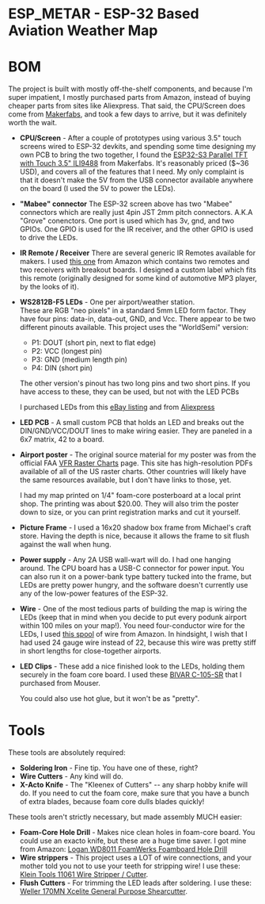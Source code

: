 # ESP_METAR - ESP-32 Based Aviation Weather Map

# BOM

The project is built with mostly off-the-shelf components, and because I'm
super impatient, I mostly purchased parts from Amazon, instead of buying
cheaper parts from sites like Aliexpress.  That said, the CPU/Screen does
come from [Makerfabs](https://makerfabs.com), and took a few days to arrive,
but it was definitely worth the wait.

* **CPU/Screen** - After a couple of prototypes using various 3.5" touch
  screens wired to ESP-32 devkits, and spending some time designing my own
  PCB to bring the two together, I found the 
  [ESP32-S3 Parallel TFT with Touch 3.5" ILI9488](https://www.makerfabs.com/esp32-s3-parallel-tft-with-touch-ili9488.html) 
  from Makerfabs.   It's reasonably priced ($~36 USD), and covers all of 
  the features that I need.  My only complaint is that it doesn't make 
  the 5V from the USB connector available anywhere on the board (I used 
  the 5V to power the LEDs).

* **"Mabee" connector** The ESP-32 screen above has two "Mabee" connectors
  which are really just 4pin JST 2mm pitch connectors. A.K.A "Grove" 
  conenctors.  One port is used which has 3v, gnd, and two GPIOs.  One GPIO
  is used for the IR receiver, and the other GPIO is used to drive the LEDs.

* **IR Remote / Receiver** There are several generic IR Remotes available
  for makers.  I used [this one](https://www.amazon.com/dp/B07S67SFSF) 
  from Amazon which contains two remotes and two receivers with breakout
  boards.  I designed a custom label which fits this remote (originally
  designed for some kind of automotive MP3 player, by the looks of it).

* **WS2812B-F5 LEDs** - One per airport/weather station.  
  These are RGB "neo pixels" in a standard 5mm LED form factor.  They have 
  four pins: data-in, data-out, GND, and Vcc.  There appear to be two 
  different pinouts available.  This project uses the "WorldSemi" version:

    * P1: DOUT (short pin, next to flat edge)
    * P2: VCC (longest pin)
    * P3: GND (medium length pin)
    * P4: DIN (short pin)

  The other version's pinout has two long pins and two short pins.  If you 
  have access to these, they can be used, but not with the LED PCBs

  I purchased LEDs from this [eBay listing](https://www.ebay.com/itm/234203893644)
  and from [Aliexpress](https://www.aliexpress.us/item/2255800693144395.html)

* **LED PCB** - A small custom PCB that holds an LED and breaks out the 
  DIN/GND/VCC/DOUT lines to make wiring easier.  They are paneled in a 6x7 
  matrix, 42 to a board.

* **Airport poster** - The original source material for my poster was from the 
  official FAA 
  [VFR Raster Charts](https://www.faa.gov/air_traffic/flight_info/aeronav/digital_products/vfr/)
  page.  This site has high-resolution PDFs available of all
  of the US raster charts.  Other countries will likely have the same resources
  available, but I don't have links to those, yet.

  I had my map printed on 1/4" foam-core posterboard at a local print shop.
  The printing was about $20.00.  They will also trim the poster down to 
  size, or you can print registration marks and cut it yourself.

* **Picture Frame** - I used a 16x20 shadow box frame from Michael's craft 
  store.  Having the depth is nice, because it allows the frame to sit flush
  against the wall when hung.

* **Power supply** - Any 2A USB wall-wart will do.  I had one hanging around.
  The CPU board has a USB-C connector for power input.  You can also run it
  on a power-bank type battery tucked into the frame, but LEDs are pretty 
  power hungry, and the software doesn't currently use any of the low-power
  features of the ESP-32.

* **Wire** - One of the most tedious parts of building the map is wiring the 
  LEDs (keep that in mind when you decide to put every podunk airport within
  100 miles on your map!).  You need four-conductor wire for the LEDs, I 
  used [this spool](https://www.amazon.com/dp/B08J7WKV6W) of wire from Amazon.
  In hindsight, I wish that I had used 24 gauge wire instead of 22, because
  this wire was pretty stiff in short lengths for close-together airports.

* **LED Clips** - These add a nice finished look to the LEDs, holding them 
  securely in the foam core board.  I used these 
  [BIVAR C-105-SR](https://www.mouser.com/ProductDetail/749-C-105-SR) that 
  I purchased from Mouser.  

  You could also use hot glue, but it won't be as "pretty".

# Tools

These tools are absolutely required:

* **Soldering Iron** - Fine tip.  You have one of these, right?
* **Wire Cutters** - Any kind will do.  
* **X-Acto Knife** - The "Kleenex of Cutters" -- any sharp hobby knife 
  will do.  If you need to cut the foam core, make sure that you have a 
  bunch of extra blades, because foam core dulls blades quickly!

These tools aren't strictly necessary, but made assembly MUCH easier:

* **Foam-Core Hole Drill** - Makes nice clean holes in foam-core board.  You
  could use an exacto knife, but these are a huge time saver.   I got mine
  from Amazon: 
  [Logan WD8011 FoamWerks Foamboard Hole Drill](https://www.amazon.com/dp/B007L6EUJ8)
* **Wire strippers** - This project uses a LOT of wire connections, and your 
  mother told you not to use your teeth for stripping wire!  I use these:
  [Klein Tools 11061 Wire Stripper / Cutter](https://www.amazon.com/Self-Adjusting-Stripper-Klein-Tools-11061/dp/B00CXKOEQ6/).
* **Flush Cutters** - For trimming the LED leads after soldering.  I use 
  these: [Weller 170MN Xcelite General Purpose Shearcutter](https://www.amazon.com/dp/B00B886R2I).
